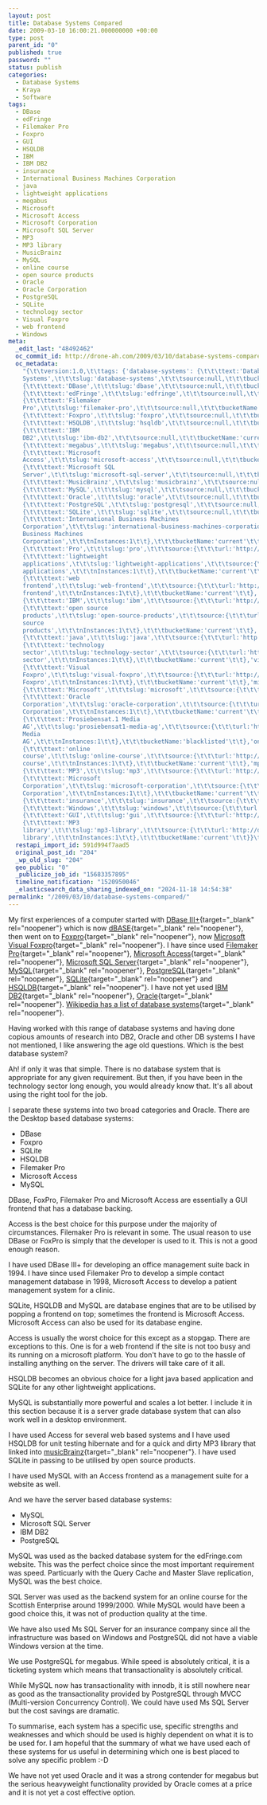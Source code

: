 ```yaml
---
layout: post
title: Database Systems Compared
date: 2009-03-10 16:00:21.000000000 +00:00
type: post
parent_id: "0"
published: true
password: ""
status: publish
categories:
  - Database Systems
  - Kraya
  - Software
tags:
  - DBase
  - edFringe
  - Filemaker Pro
  - Foxpro
  - GUI
  - HSQLDB
  - IBM
  - IBM DB2
  - insurance
  - International Business Machines Corporation
  - java
  - lightweight applications
  - megabus
  - Microsoft
  - Microsoft Access
  - Microsoft Corporation
  - Microsoft SQL Server
  - MP3
  - MP3 library
  - MusicBrainz
  - MySQL
  - online course
  - open source products
  - Oracle
  - Oracle Corporation
  - PostgreSQL
  - SQLite
  - technology sector
  - Visual Foxpro
  - web frontend
  - Windows
meta:
  _edit_last: "48492462"
  oc_commit_id: http://drone-ah.com/2009/03/10/database-systems-compared/1236790940
  oc_metadata:
    "{\t\tversion:1.0,\t\ttags: {'database-systems': {\t\t\ttext:'Database
    Systems',\t\t\tslug:'database-systems',\t\t\tsource:null,\t\t\tbucketName:'current'\t\t},'dbase':
    {\t\t\ttext:'DBase',\t\t\tslug:'dbase',\t\t\tsource:null,\t\t\tbucketName:'current'\t\t},'edfringe':
    {\t\t\ttext:'edFringe',\t\t\tslug:'edfringe',\t\t\tsource:null,\t\t\tbucketName:'current'\t\t},'filemaker-pro':
    {\t\t\ttext:'Filemaker
    Pro',\t\t\tslug:'filemaker-pro',\t\t\tsource:null,\t\t\tbucketName:'current'\t\t},'foxpro':
    {\t\t\ttext:'Foxpro',\t\t\tslug:'foxpro',\t\t\tsource:null,\t\t\tbucketName:'current'\t\t},'hsqldb':
    {\t\t\ttext:'HSQLDB',\t\t\tslug:'hsqldb',\t\t\tsource:null,\t\t\tbucketName:'current'\t\t},'ibm-db2':
    {\t\t\ttext:'IBM
    DB2',\t\t\tslug:'ibm-db2',\t\t\tsource:null,\t\t\tbucketName:'current'\t\t},'megabus':
    {\t\t\ttext:'megabus',\t\t\tslug:'megabus',\t\t\tsource:null,\t\t\tbucketName:'current'\t\t},'microsoft-access':
    {\t\t\ttext:'Microsoft
    Access',\t\t\tslug:'microsoft-access',\t\t\tsource:null,\t\t\tbucketName:'current'\t\t},'microsoft-sql-server':
    {\t\t\ttext:'Microsoft SQL
    Server',\t\t\tslug:'microsoft-sql-server',\t\t\tsource:null,\t\t\tbucketName:'current'\t\t},'musicbrainz':
    {\t\t\ttext:'MusicBrainz',\t\t\tslug:'musicbrainz',\t\t\tsource:null,\t\t\tbucketName:'current'\t\t},'mysql':
    {\t\t\ttext:'MySQL',\t\t\tslug:'mysql',\t\t\tsource:null,\t\t\tbucketName:'current'\t\t},'oracle':
    {\t\t\ttext:'Oracle',\t\t\tslug:'oracle',\t\t\tsource:null,\t\t\tbucketName:'current'\t\t},'postgresql':
    {\t\t\ttext:'PostgreSQL',\t\t\tslug:'postgresql',\t\t\tsource:null,\t\t\tbucketName:'current'\t\t},'sqlite':
    {\t\t\ttext:'SQLite',\t\t\tslug:'sqlite',\t\t\tsource:null,\t\t\tbucketName:'current'\t\t},'international-business-machines-corporation':
    {\t\t\ttext:'International Business Machines
    Corporation',\t\t\tslug:'international-business-machines-corporation',\t\t\tsource:{\t\t\turl:'http://d.opencalais.com/er/company/ralg-tr1r/9e3f6c34-aa6b-3a3b-b221-a07aa7933633',\t\t\ttype:{\t\t\turl:'http://s.opencalais.com/1/type/er/Company',\t\t\ticonURL:'',\t\t\tname:'Company'\t\t},\t\t\tname:'International
    Business Machines
    Corporation',\t\t\tnInstances:1\t\t},\t\t\tbucketName:'current'\t\t},'pro':
    {\t\t\ttext:'Pro',\t\t\tslug:'pro',\t\t\tsource:{\t\t\turl:'http://d.opencalais.com/comphash-1/c07cbe3a-bfa1-3036-b0d6-aada61f228b9',\t\t\ttype:{\t\t\turl:'http://s.opencalais.com/1/type/er/Company',\t\t\ticonURL:'',\t\t\tname:'Company'\t\t},\t\t\tname:'Pro',\t\t\tnInstances:1\t\t},\t\t\tbucketName:'blacklisted'\t\t},'lightweight-applications':
    {\t\t\ttext:'lightweight
    applications',\t\t\tslug:'lightweight-applications',\t\t\tsource:{\t\t\turl:'http://d.opencalais.com/genericHasher-1/a5908e26-80ff-3646-8996-fb95295e14ee',\t\t\ttype:{\t\t\turl:'http://s.opencalais.com/1/type/em/e/IndustryTerm',\t\t\ticonURL:'',\t\t\tname:'IndustryTerm'\t\t},\t\t\tname:'lightweight
    applications',\t\t\tnInstances:1\t\t},\t\t\tbucketName:'current'\t\t},'web-frontend':
    {\t\t\ttext:'web
    frontend',\t\t\tslug:'web-frontend',\t\t\tsource:{\t\t\turl:'http://d.opencalais.com/genericHasher-1/040fe813-0d2a-3cc9-bfc3-c43afca0ac77',\t\t\ttype:{\t\t\turl:'http://s.opencalais.com/1/type/em/e/IndustryTerm',\t\t\ticonURL:'',\t\t\tname:'IndustryTerm'\t\t},\t\t\tname:'web
    frontend',\t\t\tnInstances:1\t\t},\t\t\tbucketName:'current'\t\t},'ibm':
    {\t\t\ttext:'IBM',\t\t\tslug:'ibm',\t\t\tsource:{\t\t\turl:'http://d.opencalais.com/comphash-1/7c375e93-de13-3f56-a42d-add43142d9d1',\t\t\ttype:{\t\t\turl:'http://s.opencalais.com/1/type/er/Company',\t\t\ticonURL:'',\t\t\tname:'Company'\t\t},\t\t\tname:'IBM',\t\t\tnInstances:1\t\t},\t\t\tbucketName:'current'\t\t},'open-source-products':
    {\t\t\ttext:'open source
    products',\t\t\tslug:'open-source-products',\t\t\tsource:{\t\t\turl:'http://d.opencalais.com/genericHasher-1/4483d232-4102-3c3e-819b-d4de8ebbc3ca',\t\t\ttype:{\t\t\turl:'http://s.opencalais.com/1/type/em/e/IndustryTerm',\t\t\ticonURL:'',\t\t\tname:'IndustryTerm'\t\t},\t\t\tname:'open
    source
    products',\t\t\tnInstances:1\t\t},\t\t\tbucketName:'current'\t\t},'java':
    {\t\t\ttext:'java',\t\t\tslug:'java',\t\t\tsource:{\t\t\turl:'http://d.opencalais.com/genericHasher-1/ab1d2046-c167-3757-b4f6-ccfaea9ab99f',\t\t\ttype:{\t\t\turl:'http://s.opencalais.com/1/type/em/e/Technology',\t\t\ticonURL:'',\t\t\tname:'Technology'\t\t},\t\t\tname:'java',\t\t\tnInstances:1\t\t},\t\t\tbucketName:'current'\t\t},'technology-sector':
    {\t\t\ttext:'technology
    sector',\t\t\tslug:'technology-sector',\t\t\tsource:{\t\t\turl:'http://d.opencalais.com/genericHasher-1/ef24b077-a3ca-3b08-94d6-a42c6f9e92b8',\t\t\ttype:{\t\t\turl:'http://s.opencalais.com/1/type/em/e/IndustryTerm',\t\t\ticonURL:'',\t\t\tname:'IndustryTerm'\t\t},\t\t\tname:'technology
    sector',\t\t\tnInstances:1\t\t},\t\t\tbucketName:'current'\t\t},'visual-foxpro':
    {\t\t\ttext:'Visual
    Foxpro',\t\t\tslug:'visual-foxpro',\t\t\tsource:{\t\t\turl:'http://d.opencalais.com/genericHasher-1/98efffe1-8971-3972-a5c9-2ac39c7bc209',\t\t\ttype:{\t\t\turl:'http://s.opencalais.com/1/type/em/e/ProgrammingLanguage',\t\t\ticonURL:'',\t\t\tname:'ProgrammingLanguage'\t\t},\t\t\tname:'Visual
    Foxpro',\t\t\tnInstances:1\t\t},\t\t\tbucketName:'current'\t\t},'microsoft':
    {\t\t\ttext:'Microsoft',\t\t\tslug:'microsoft',\t\t\tsource:{\t\t\turl:'http://d.opencalais.com/comphash-1/520f1c53-ce2b-3f15-a2a4-884b3d6ee740',\t\t\ttype:{\t\t\turl:'http://s.opencalais.com/1/type/er/Company',\t\t\ticonURL:'',\t\t\tname:'Company'\t\t},\t\t\tname:'Microsoft',\t\t\tnInstances:1\t\t},\t\t\tbucketName:'current'\t\t},'oracle-corporation':
    {\t\t\ttext:'Oracle
    Corporation',\t\t\tslug:'oracle-corporation',\t\t\tsource:{\t\t\turl:'http://d.opencalais.com/er/company/ralg-tr1r/eab9bfaa-47f1-368a-a9b7-a87bb345cf30',\t\t\ttype:{\t\t\turl:'http://s.opencalais.com/1/type/er/Company',\t\t\ticonURL:'',\t\t\tname:'Company'\t\t},\t\t\tname:'Oracle
    Corporation',\t\t\tnInstances:1\t\t},\t\t\tbucketName:'current'\t\t},'prosiebensat1-media-ag':
    {\t\t\ttext:'Prosiebensat.1 Media
    AG',\t\t\tslug:'prosiebensat1-media-ag',\t\t\tsource:{\t\t\turl:'http://d.opencalais.com/er/company/ralg-tr1r/55dd2a9b-6aae-3b40-bed4-5395c98b5667',\t\t\ttype:{\t\t\turl:'http://s.opencalais.com/1/type/er/Company',\t\t\ticonURL:'',\t\t\tname:'Company'\t\t},\t\t\tname:'Prosiebensat.1
    Media
    AG',\t\t\tnInstances:1\t\t},\t\t\tbucketName:'blacklisted'\t\t},'online-course':
    {\t\t\ttext:'online
    course',\t\t\tslug:'online-course',\t\t\tsource:{\t\t\turl:'http://d.opencalais.com/genericHasher-1/9ec1ecff-327a-32a1-916e-377db7cfac6b',\t\t\ttype:{\t\t\turl:'http://s.opencalais.com/1/type/em/e/IndustryTerm',\t\t\ticonURL:'',\t\t\tname:'IndustryTerm'\t\t},\t\t\tname:'online
    course',\t\t\tnInstances:1\t\t},\t\t\tbucketName:'current'\t\t},'mp3':
    {\t\t\ttext:'MP3',\t\t\tslug:'mp3',\t\t\tsource:{\t\t\turl:'http://d.opencalais.com/genericHasher-1/e48d5206-81a8-3b67-9c9e-bf2663309bad',\t\t\ttype:{\t\t\turl:'http://s.opencalais.com/1/type/em/e/Technology',\t\t\ticonURL:'',\t\t\tname:'Technology'\t\t},\t\t\tname:'MP3',\t\t\tnInstances:1\t\t},\t\t\tbucketName:'current'\t\t},'microsoft-corporation':
    {\t\t\ttext:'Microsoft
    Corporation',\t\t\tslug:'microsoft-corporation',\t\t\tsource:{\t\t\turl:'http://d.opencalais.com/er/company/ralg-tr1r/4ee13d20-b44f-3bce-98bc-49a303e72db5',\t\t\ttype:{\t\t\turl:'http://s.opencalais.com/1/type/er/Company',\t\t\ticonURL:'',\t\t\tname:'Company'\t\t},\t\t\tname:'Microsoft
    Corporation',\t\t\tnInstances:1\t\t},\t\t\tbucketName:'current'\t\t},'insurance':
    {\t\t\ttext:'insurance',\t\t\tslug:'insurance',\t\t\tsource:{\t\t\turl:'http://d.opencalais.com/genericHasher-1/62fd4197-d062-3a04-9ab1-bdad16d04ef8',\t\t\ttype:{\t\t\turl:'http://s.opencalais.com/1/type/em/e/IndustryTerm',\t\t\ticonURL:'',\t\t\tname:'IndustryTerm'\t\t},\t\t\tname:'insurance',\t\t\tnInstances:1\t\t},\t\t\tbucketName:'current'\t\t},'windows':
    {\t\t\ttext:'Windows',\t\t\tslug:'windows',\t\t\tsource:{\t\t\turl:'http://d.opencalais.com/genericHasher-1/4c5e1096-8774-3c5a-ba66-79bec9fba275',\t\t\ttype:{\t\t\turl:'http://s.opencalais.com/1/type/em/e/OperatingSystem',\t\t\ticonURL:'',\t\t\tname:'OperatingSystem'\t\t},\t\t\tname:'Windows',\t\t\tnInstances:1\t\t},\t\t\tbucketName:'current'\t\t},'gui':
    {\t\t\ttext:'GUI',\t\t\tslug:'gui',\t\t\tsource:{\t\t\turl:'http://d.opencalais.com/genericHasher-1/114794a9-4529-3d79-a4b9-97e7d0dcaf5e',\t\t\ttype:{\t\t\turl:'http://s.opencalais.com/1/type/em/e/Technology',\t\t\ticonURL:'',\t\t\tname:'Technology'\t\t},\t\t\tname:'GUI',\t\t\tnInstances:1\t\t},\t\t\tbucketName:'current'\t\t},'mp3-library':
    {\t\t\ttext:'MP3
    library',\t\t\tslug:'mp3-library',\t\t\tsource:{\t\t\turl:'http://d.opencalais.com/genericHasher-1/882c8f83-d4b0-343f-81e6-c6856186ce06',\t\t\ttype:{\t\t\turl:'http://s.opencalais.com/1/type/em/e/Facility',\t\t\ticonURL:'',\t\t\tname:'Facility'\t\t},\t\t\tname:'MP3
    library',\t\t\tnInstances:1\t\t},\t\t\tbucketName:'current'\t\t}}\t}"
  restapi_import_id: 591d994f7aad5
  original_post_id: "204"
  _wp_old_slug: "204"
  geo_public: "0"
  _publicize_job_id: "15683357895"
  timeline_notification: "1520950046"
  _elasticsearch_data_sharing_indexed_on: "2024-11-18 14:54:38"
permalink: "/2009/03/10/database-systems-compared/"
---
```


My first experiences of a computer started with
[DBase III+](http://en.wikipedia.org/wiki/DBase "Dbase on Wikipedia"){target="\_blank"
rel="noopener"} which is now
[dBASE](http://www.dbase.com/ "dBASE"){target="\_blank" rel="noopener"}, then
went on to
[Foxpro](http://en.wikipedia.org/wiki/FoxPro_2 "Foxpro 2 on Wikipedia"){target="\_blank"
rel="noopener"}, now
[Microsoft Visual Foxpro](http://msdn.microsoft.com/en-us/vfoxpro/bb190288.aspx "Microsoft Visual Foxpro"){target="\_blank"
rel="noopener"}. I have since used
[Filemaker Pro](http://www.filemaker.co.uk/ "Filemaker Pro"){target="\_blank"
rel="noopener"},
[Microsoft Access](http://office.microsoft.com/en-us/access/default.aspx "Microsoft Access"){target="\_blank"
rel="noopener"},
[Microsoft SQL Server](http://www.microsoft.com/sqlserver/2008/en/us/default.aspx "Microsoft SQL Server"){target="\_blank"
rel="noopener"}, [MySQL](http://www.mysql.com/ "MySQL"){target="\_blank"
rel="noopener"},
[PostgreSQL](http://www.postgresql.org/ "PostgreSQL"){target="\_blank"
rel="noopener"}, [SQLite](http://www.sqlite.org/ "SQLite"){target="\_blank"
rel="noopener"} and [HSQLDB](http://hsqldb.org/ "HSQLDB"){target="\_blank"
rel="noopener"}. I have not yet used
[IBM DB2](http://www.ibm.com/software/data/db2/ "IBM DB2"){target="\_blank"
rel="noopener"},
[Oracle](http://www.oracle.com/index.html "Oracle"){target="\_blank"
rel="noopener"}.
[Wikipedia has a list of database systems](http://en.wikipedia.org/wiki/Comparison_of_relational_database_management_systems "Compare DB Systems"){target="\_blank"
rel="noopener"}.

Having worked with this range of database systems and having done copious
amounts of research into DB2, Oracle and other DB systems I have not mentioned,
I like answering the age old questions. Which is the best database system?

Ah! if only it was that simple. There is no database system that is appropriate
for any given requirement. But then, if you have been in the technology sector
long enough, you would already know that. It\'s all about using the right tool
for the job.

I separate these systems into two broad categories and Oracle. There are the
Desktop based database systems:

- DBase
- Foxpro
- SQLite
- HSQLDB
- Filemaker Pro
- Microsoft Access
- MySQL

DBase, FoxPro, Filemaker Pro and Microsoft Access are essentially a GUI frontend
that has a database backing.

Access is the best choice for this purpose under the majority of circumstances.
Filemaker Pro is relevant in some. The usual reason to use DBase or FoxPro is
simply that the developer is used to it. This is not a good enough reason.

I have used DBase III+ for developing an office management suite back in 1994. I
have since used Filemaker Pro to develop a simple contact management database in
1998, Microsoft Access to develop a patient management system for a clinic.

SQLite, HSQLDB and MySQL are database engines that are to be utilised by popping
a frontend on top; sometimes the frontend is Microsoft Access. Microsoft Access
can also be used for its database engine.

Access is usually the worst choice for this except as a stopgap. There are
exceptions to this. One is for a web frontend if the site is not too busy and
its running on a microsoft platform. You don\'t have to go to the hassle of
installing anything on the server. The drivers will take care of it all.

HSQLDB becomes an obvious choice for a light java based application and SQLite
for any other lightweight applications.

MySQL is substantially more powerful and scales a lot better. I include it in
this section because it is a server grade database system that can also work
well in a desktop environment.

I have used Access for several web based systems and I have used HSQLDB for unit
testing hibernate and for a quick and dirty MP3 library that linked into
[musicBrainz](http://musicbrainz.org/ "Musicbrainz"){target="\_blank"
rel="noopener"}. I have used SQLite in passing to be utilised by open source
products.

I have used MySQL with an Access frontend as a management suite for a website as
well.

And we have the server based database systems:

- MySQL
- Microsoft SQL Server
- IBM DB2
- PostgreSQL

MySQL was used as the backed database system for the edFringe.com website. This
was the perfect choice since the most important requirement was speed.
Particuarly with the Query Cache and Master Slave replication, MySQL was the
best choice.

SQL Server was used as the backend system for an online course for the Scottish
Enterprise around 1999/2000. While MySQL would have been a good choice this, it
was not of production quality at the time.

We have also used Ms SQL Server for an insurance company since all the
infrastructure was based on Windows and PostgreSQL did not have a viable Windows
version at the time.

We use PostgreSQL for megabus. While speed is absolutely critical, it is a
ticketing system which means that transactionality is absolutely critical.

While MySQL now has transactionality with innodb, it is still nowhere near as
good as the transactionality provided by PostgreSQL through MVCC (Multi-version
Concurrency Control). We could have used Ms SQL Server but the cost savings are
dramatic.

To summarise, each system has a specific use, specific strengths and weaknesses
and which should be used is highly dependent on what it is to be used for. I am
hopeful that the summary of what we have used each of these systems for us
useful in determining which one is best placed to solve any specific problem :-D

We have not yet used Oracle and it was a strong contender for megabus but the
serious heavyweight functionality provided by Oracle comes at a price and it is
not yet a cost effective option.
